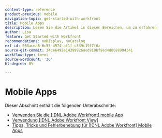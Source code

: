 ```yaml
---
content-type: reference
product-previous: mobile
navigation-topic: get-started-with-workfront
title: Mobile Apps
description: Lesen Sie die Artikel in diesen Bereichen, um zu erfahren, wie Sie die [!DNL Adobe Workfront] mobile Apps.
author: Lisa
feature: Get Started with Workfront
recommendations: noDisplay, noCatalog
exl-id: 053acea8-6c55-4974-af1f-c339c19f7f6a
source-git-commit: 34ce6492e14399926aed910bf9ed4d8688904341
workflow-type: tm+mt
source-wordcount: '36'
ht-degree: 0%

---
```


# Mobile Apps

Dieser Abschnitt enthält die folgenden Unterabschnitte:

* [Verwenden Sie die [!DNL Adobe Workfront] mobile App](../../workfront-basics/mobile-apps/using-the-workfront-mobile-app/use-the-mobile-app.md)
* [Verwendung [!DNL Adobe Workfront View]](../../workfront-basics/mobile-apps/using-workfront-view/use-workfront-view.md)
* [Tipps, Tricks und Fehlerbehebung für [!DNL Adobe Workfront] Mobile Apps](../../workfront-basics/mobile-apps/tips-tricks-and-troubleshooting/tips-tricks-and-troubleshooting-mobile.md)
